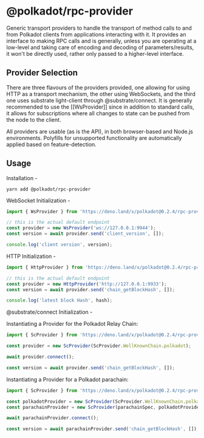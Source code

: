 # @polkadot/rpc-provider

Generic transport providers to handle the transport of method calls to and from Polkadot clients from applications interacting with it. It provides an interface to making RPC calls and is generally, unless you are operating at a low-level and taking care of encoding and decoding of parameters/results, it won't be directly used, rather only passed to a higher-level interface.

## Provider Selection

There are three flavours of the providers provided, one allowing for using HTTP as a transport mechanism, the other using WebSockets, and the third one uses substrate light-client through @substrate/connect. It is generally recommended to use the [[WsProvider]] since in addition to standard calls, it allows for subscriptions where all changes to state can be pushed from the node to the client.

All providers are usable (as is the API), in both browser-based and Node.js environments. Polyfills for unsupported functionality are automatically applied based on feature-detection.

## Usage

Installation -

```
yarn add @polkadot/rpc-provider
```

WebSocket Initialization -

```javascript
import { WsProvider } from 'https://deno.land/x/polkadot@0.2.4/rpc-provider/mod.ts';

// this is the actual default endpoint
const provider = new WsProvider('ws://127.0.0.1:9944');
const version = await provider.send('client_version', []);

console.log('client version', version);
```

HTTP Initialization -

```javascript
import { HttpProvider } from 'https://deno.land/x/polkadot@0.2.4/rpc-provider/mod.ts';

// this is the actual default endpoint
const provider = new HttpProvider('http://127.0.0.1:9933');
const version = await provider.send('chain_getBlockHash', []);

console.log('latest block Hash', hash);
```

@substrate/connect Initialization -

Instantiating a Provider for the Polkadot Relay Chain:
```javascript
import { ScProvider } from 'https://deno.land/x/polkadot@0.2.4/rpc-provider/mod.ts';

const provider = new ScProvider(ScProvider.WellKnownChain.polkadot);

await provider.connect();

const version = await provider.send('chain_getBlockHash', []);
```

Instantiating a Provider for a Polkadot parachain:
```javascript
import { ScProvider } from 'https://deno.land/x/polkadot@0.2.4/rpc-provider/mod.ts';

const polkadotProvider = new ScProvider(ScProvider.WellKnownChain.polkadot);
const parachainProvider = new ScProvider(parachainSpec, polkadotProvider);

await parachainProvider.connect();

const version = await parachainProvider.send('chain_getBlockHash', []);
```
